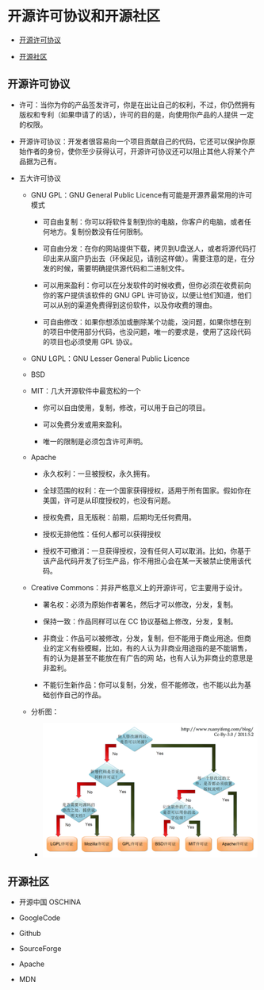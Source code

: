 # 开源许可协议和开源社区

  + [开源许可协议](#开源许可协议)

  + [开源社区](#开源社区)

## 开源许可协议

  + 许可：当你为你的产品签发许可，你是在出让自己的权利，不过，你仍然拥有版权和专利（如果申请了的话），许可的目的是，向使用你产品的人提供 一定的权限。
 
  + 开源许可协议：开发者很容易向一个项目贡献自己的代码，它还可以保护你原始作者的身份，使你至少获得认可，开源许可协议还可以阻止其他人将某个产品据为己有。
 
  + 五大许可协议
 
    - GNU GPL：GNU General Public Licence有可能是开源界最常用的许可模式
  
      - 可自由复制：你可以将软件复制到你的电脑，你客户的电脑，或者任何地方。复制份数没有任何限制。
    
      - 可自由分发：在你的网站提供下载，拷贝到U盘送人，或者将源代码打印出来从窗户扔出去（环保起见，请别这样做）。需要注意的是，在分发的时候，需要明确提供源代码和二进制文件。
    
      - 可以用来盈利：你可以在分发软件的时候收费，但你必须在收费前向你的客户提供该软件的 GNU GPL 许可协议，以便让他们知道，他们可以从别的渠道免费得到这份软件，以及你收费的理由。
    
      - 可自由修改：如果你想添加或删除某个功能，没问题，如果你想在别的项目中使用部分代码，也没问题，唯一的要求是，使用了这段代码的项目也必须使用 GPL 协议。
    
    - GNU LGPL：GNU Lesser General Public Licence
  
    - BSD
  
    - MIT：几大开源软件中最宽松的一个
  
      - 你可以自由使用，复制，修改，可以用于自己的项目。
    
      - 可以免费分发或用来盈利。
    
      - 唯一的限制是必须包含许可声明。
    
    - Apache
  
      - 永久权利：一旦被授权，永久拥有。
    
      - 全球范围的权利：在一个国家获得授权，适用于所有国家。假如你在美国，许可是从印度授权的，也没有问题。
    
      - 授权免费，且无版税：前期，后期均无任何费用。

      - 授权无排他性：任何人都可以获得授权

      - 授权不可撤消：一旦获得授权，没有任何人可以取消。比如，你基于该产品代码开发了衍生产品，你不用担心会在某一天被禁止使用该代码。
    
    - Creative Commons：并非严格意义上的开源许可，它主要用于设计。
  
      - 署名权：必须为原始作者署名，然后才可以修改，分发，复制。
    
      - 保持一致：作品同样可以在 CC 协议基础上修改，分发，复制。

      - 非商业：作品可以被修改，分发，复制，但不能用于商业用途。但商业的定义有些模糊，比如，有的人认为非商业用途指的是不能销售，有的认为是甚至不能放在有广告的网 站，也有人认为非商业的意思是非盈利。
    
      - 不能衍生新作品：你可以复制，分发，但不能修改，也不能以此为基础创作自己的作品。

    - 分析图：
  
      - ![avatar](./resources/free_software_licenses.png)
    
## 开源社区

  + 开源中国 OSCHINA
 
  + GoogleCode
 
  + Github
 
  + SourceForge
 
  + Apache

  + MDN

